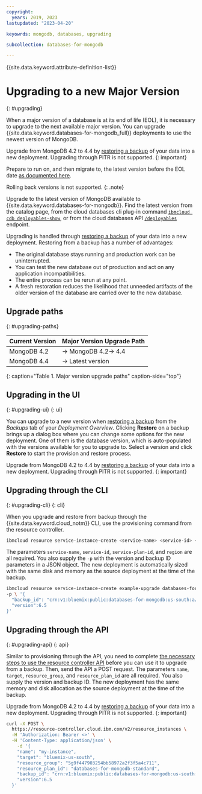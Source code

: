 ```yaml
---
copyright:
  years: 2019, 2023
lastupdated: "2023-04-20"

keyowrds: mongodb, databases, upgrading

subcollection: databases-for-mongodb

---
```


{{site.data.keyword.attribute-definition-list}}

# Upgrading to a new Major Version
{: #upgrading}

When a major version of a database is at its end of life (EOL), it is necessary to upgrade to the next available major version. You can upgrade {{site.data.keyword.databases-for-mongodb_full}} deployments to use the newest version of MongoDB. 

Upgrade from MongoDB 4.2 to 4.4 by [restoring a backup](/docs/databases-for-mongodb?topic=databases-for-mongodb-dashboard-backups&interface=ui#restore-backup) of your data into a new deployment. Upgrading through PITR is not supported.
{: important}

Prepare to run on, and then migrate to, the latest version before the EOL date [as documented here](/docs/databases-for-mongodb?topic=databases-for-mongodb-versioning-policy&interface=ui#version-definitions). 

Rolling back versions is not supported.
{: .note} 

Upgrade to the latest version of MongoDB available to {{site.data.keyword.databases-for-mongodb}}. Find the latest version from the catalog page, from the cloud databases cli plug-in command [`ibmcloud cdb deployables-show`](/docs/databases-cli-plugin?topic=databases-cli-plugin-cdb-reference#deployables-show), or from the cloud databases API [`/deployables`](https://cloud.ibm.com/apidocs/cloud-databases-api#get-all-deployable-databases) endpoint.

Upgrading is handled through [restoring a backup](/docs/databases-for-mongodb?topic=databases-for-mongodb-dashboard-backups&interface=ui#restore-backup) of your data into a new deployment. Restoring from a backup has a number of advantages:

- The original database stays running and production work can be uninterrupted.
- You can test the new database out of production and act on any application incompatibilities.
- The entire process can be rerun at any point.
- A fresh restoration reduces the likelihood that unneeded artifacts of the older version of the database are carried over to the new database.

## Upgrade paths
{: #upgrading-paths}

| Current Version |	Major Version Upgrade Path |
| ---- | ----- |
| MongoDB 4.2 |	-> MongoDB 4.2-> 4.4 |
| MongoDB 4.4 |	-> Latest version |
{: caption="Table 1. Major version upgrade paths" caption-side="top"}

## Upgrading in the UI
{: #upgrading-ui}
{: ui}

You can upgrade to a new version when [restoring a backup](/docs/databases-for-mongodb?topic=databases-for-mongodb-dashboard-backups&interface=ui#restore-backup) from the _Backups_ tab of your _Deployment Overview_. Clicking **Restore** on a backup brings up a dialog box where you can change some options for the new deployment. One of them is the database version, which is auto-populated with the versions available for you to upgrade to. Select a version and click **Restore** to start the provision and restore process.

Upgrade from MongoDB 4.2 to 4.4 by [restoring a backup](/docs/databases-for-mongodb?topic=databases-for-mongodb-dashboard-backups&interface=ui#restore-backup) of your data into a new deployment. Upgrading through PITR is not supported.
{: important}

## Upgrading through the CLI
{: #upgrading-cli}
{: cli}

When you upgrade and restore from backup through the {{site.data.keyword.cloud_notm}} CLI, use the provisioning command from the resource controller.

```sh
ibmcloud resource service-instance-create <service-name> <service-id> <service-plan-id> <region>
```

The parameters `service-name`, `service-id`, `service-plan-id`, and `region` are all required. You also supply the `-p` with the version and backup ID parameters in a JSON object. The new deployment is automatically sized with the same disk and memory as the source deployment at the time of the backup.

```sh
ibmcloud resource service-instance-create example-upgrade databases-for-mongodb standard us-south \
-p \ '{
  "backup_id": "crn:v1:bluemix:public:databases-for-mongodb:us-south:a/54e8ffe85dcedf470db5b5ee6ac4a8d8:1b8f53db-fc2d-4e24-8470-f82b15c71717:backup:06392e97-df90-46d8-98e8-cb67e9e0a8e6",
  "version":6.5
}'
```

## Upgrading through the API
{: #upgrading-api}
{: api}

Similar to provisioning through the API, you need to complete [the necessary steps to use the resource controller API](/docs/databases-for-mongodb?topic=cloud-databases-provisioning#provisioning-through-the-resource-controller-api) before you can use it to upgrade from a backup. Then, send the API a POST request. The parameters `name`, `target`, `resource_group`, and `resource_plan_id` are all required. You also supply the version and backup ID. The new deployment has the same memory and disk allocation as the source deployment at the time of the backup.

Upgrade from MongoDB 4.2 to 4.4 by [restoring a backup](/docs/databases-for-mongodb?topic=databases-for-mongodb-dashboard-backups&interface=ui#restore-backup) of your data into a new deployment. Upgrading through PITR is not supported.
{: important}

```sh
curl -X POST \
  https://resource-controller.cloud.ibm.com/v2/resource_instances \
  -H 'Authorization: Bearer <>' \
  -H 'Content-Type: application/json' \
    -d '{
    "name": "my-instance",
    "target": "bluemix-us-south",
    "resource_group": "5g9f447903254bb58972a2f3f5a4c711",
    "resource_plan_id": "databases-for-mongodb-standard",
    "backup_id": "crn:v1:bluemix:public:databases-for-mongodb:us-south:a/54e8ffe85dcedf470db5b5ee6ac4a8d8:1b8f53db-fc2d-4e24-8470-f82b15c71717:backup:06392e97-df90-46d8-98e8-cb67e9e0a8e6",
    "version":6.5
  }'
```